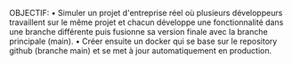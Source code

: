 OBJECTIF:
• Simuler un projet d'entreprise réel où plusieurs développeurs travaillent sur le même projet et chacun développe une fonctionnalité dans une branche différente puis fusionne sa version finale avec la branche principale (main).
• Créer ensuite un docker qui se base sur le repository github (branche main) et se met à jour automatiquement en production.
